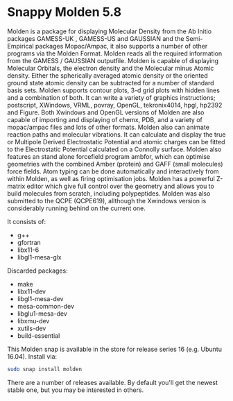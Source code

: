 # Snappy Molden 5.8

Molden is a package for displaying Molecular Density from the Ab Initio packages GAMESS-UK , GAMESS-US and GAUSSIAN and the Semi-Empirical packages Mopac/Ampac, it also supports a number of other programs via the Molden Format. Molden reads all the required information from the GAMESS / GAUSSIAN outputfile. Molden is capable of displaying Molecular Orbitals, the electron density and the Molecular minus Atomic density. Either the spherically averaged atomic density or the oriented ground state atomic density can be subtracted for a number of standard basis sets. Molden supports contour plots, 3-d grid plots with hidden lines and a combination of both. It can write a variety of graphics instructions; postscript, XWindows, VRML, povray, OpenGL, tekronix4014, hpgl, hp2392 and Figure. Both Xwindows and OpenGL versions of Molden are also capable of importing and displaying of chemx, PDB, and a variety of mopac/ampac files and lots of other formats. Molden also can animate reaction paths and molecular vibrations. It can calculate and display the true or Multipole Derived Electrostatic Potential and atomic charges can be fitted to the Electrostatic Potential calculated on a Connolly surface. Molden also features an stand alone forcefield program ambfor, which can optimise geometries with the combined Amber (protein) and GAFF (small molecules) force fields. Atom typing can be done automatically and interactively from within Molden, as well as firing optimisation jobs. Molden has a powerful Z-matrix editor which give full control over the geometry and allows you to build molecules from scratch, including polypeptides. Molden was also submitted to the QCPE (QCPE619), allthough the Xwindows version is considerably running behind on the current one.

It consists of:

* g++
* gfortran  
* libx11-6
* libgl1-mesa-glx

Discarded packages:

* make
* libx11-dev
* libgl1-mesa-dev
* mesa-common-dev
* libglu1-mesa-dev
* libxmu-dev
* xutils-dev
* build-essential

This Molden snap is available in the store for release series 16 (e.g. Ubuntu 16.04). Install via:

```sh
sudo snap install molden
```

There are a number of releases available. By default you'll get the newest stable one, but you may be interested in others.

